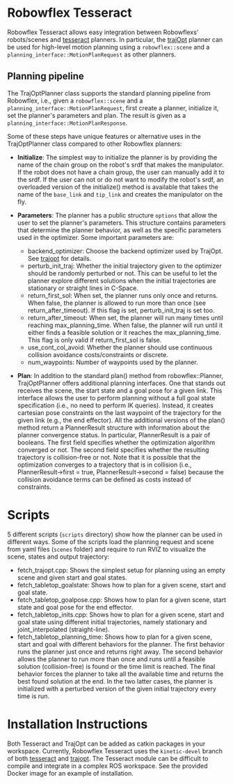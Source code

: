 # Robowflex Tesseract

Robowflex Tesseract allows easy integration between Robowflexs' robots/scenes and [tesseract](https://github.com/ros-industrial-consortium/tesseract) planners. In particular, the [trajOpt](https://github.com/ros-industrial-consortium/trajopt_ros) planner can be used for high-level motion planning using a `robowflex::scene` and a `planning_interface::MotionPlanRequest` as other planners.

## Planning pipeline
The TrajOptPlanner class supports the standard planning pipeline from Robowflex, i.e., given a `robowflex::scene` and a `planning_interface::MotionPlanRequest`, first create a planner, initialize it, set the planner's parameters and plan. The result is given as a `planning_interface::MotionPlanResponse`.

Some of these steps have unique features or alternative uses in the TrajOptPlanner class compared to other Robowflex planners:

- **Initialize**: The simplest way to initialize the planner is by providing the name of the chain group on the robot's srdf that makes the manipulator. If the robot does not have a chain group, the user can manually add it to the srdf.
If the user can not or do not want to modify the robot's srdf, an overloaded version of the initialize() method is available that takes the name of the `base_link` and `tip_link` and creates the manipulator on the fly.
- **Parameters**: The planner has a public structure ``options`` that allow the user to set the planner's parameters. This structure contains parameters that determine the planner behavior, as well as the specific parameters used in the optimizer. Some important parameters are:
    - backend_optimizer: Choose the backend optimizer used by TrajOpt. See [trajopt](https://github.com/ros-industrial-consortium/trajopt_ros/tree/kinetic-devel) for details.
    - perturb_init_traj: Whether the initial trajectory given to the optimizer should be randomly perturbed or not. This can be useful to let the planner explore different solutions when the initial trajectories are stationary or straight lines in C-Space.
    - return_first_sol: When set, the planner runs only once and returns. When false, the planner is allowed to run more than once (see return_after_timeout). If this flag is set, perturb_init_traj is set too.
    - return_after_timeout: When set, the planner will run many times until reaching max_planning_time. When false, the planner will run until it either finds a feasible solution or it reaches the max_planning_time. This flag is only valid if return_first_sol is false.
    - use_cont_col_avoid: Whether the planner should use continuous collision avoidance costs/constraints or discrete.
    - num_waypoints: Number of waypoints used by the planner.

- **Plan**: In addition to the standard plan() method from robowflex::Planner, TrajOptPlanner offers additional planning interfaces. One that stands out receives the scene, the start state and a goal pose for a given link. This interface allows the user to perform planning without a full goal state specification (i.e., no need to perform IK queries). Instead, it creates cartesian pose constraints on the last waypoint of the trajectory for the given link (e.g., the end effector). 
All the additional versions of the plan() method return a PlannerResult structure with information about the planner convergence status. In particular, PlannerResult is a pair of booleans. The first field specifies whether the optimization algorithm converged or not. The second field specifies whether the resulting trajectory is collision-free or not. Note that it is possible that the optimization converges to a trajectory that is in collision (i.e., PlannerResult->first = true, PlannerResult->second = false) because the collision avoidance terms can be defined as costs instead of constraints.

# Scripts

5 different scripts (`scripts` directory) show how the planner can be used in different ways. Some of the scripts load the planning request and scene from yaml files (`scenes` folder) and require to run RVIZ to visualize the scene, states and output trajectory:

- fetch_trajopt.cpp: Shows the simplest setup for planning using an empty scene and given start and goal states.
- fetch_tabletop_goalstate: Shows how to plan for a given scene, start and goal state.
- fetch_tabletop_goalpose.cpp: Shows how to plan for a given scene, start state and goal pose for the end effector.
- fetch_tabletop_inits.cpp: Shows how to plan for a given scene, start and goal state using different initial trajectories, namely stationary and joint_interpolated (straight-line).
- fetch_tabletop_planning_time: Shows how to plan for a given scene, start and goal with different behaviors for the planner. The first behavior runs the planner just once and returns  right away. The second behavior allows the planner to run more than once and runs until a feasible solution (collision-free) is found or the time limit is reached. The final behavior forces the planner to take all the available time and returns the best found solution at the end. In the two latter cases, the planner is initialized with a perturbed version of the given initial trajectory every time is run.

# Installation Instructions

Both Tesseract and TrajOpt can be added as catkin packages in your workspace. 
Currently, Robowflex Tesseract uses the `kinetic-devel` branch of both [tesseract](https://github.com/ros-industrial-consortium/tesseract/tree/kinetic-devel) and [trajopt](https://github.com/ros-industrial-consortium/trajopt_ros/tree/kinetic-devel).
The Tesseract module can be difficult to compile and integrate in a complex ROS workspace.
See the provided Docker image for an example of installation.
